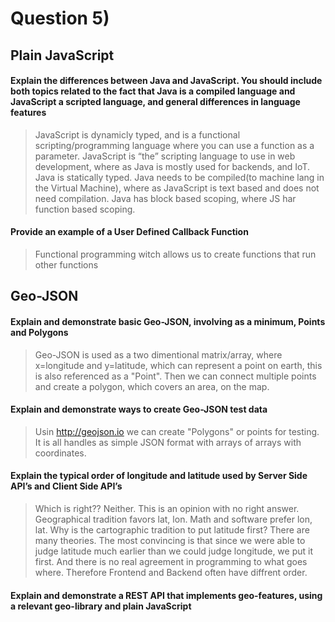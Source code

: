 # Question 5)
## Plain JavaScript

#### Explain the differences between Java and JavaScript. You should include both topics related to the fact that Java is a compiled language and JavaScript a scripted language, and general differences in language features
>JavaScript is dynamicly typed, and is a functional scripting/programming language where you can use a function as a parameter. JavaScript is “the” scripting language to use in web development, where as Java is mostly used for backends, and IoT. Java is statically typed.
>Java needs to be compiled(to machine lang in the Virtual Machine), where as JavaScript is text based and does not need compilation.
>Java has block based scoping, where JS har function based scoping.

#### Provide an example of a User Defined Callback Function
>Functional programming witch allows us to create functions that run other functions

## Geo-JSON 
#### Explain and demonstrate basic Geo-JSON, involving as a minimum, Points and Polygons
>Geo-JSON is used as a two dimentional matrix/array, where x=longitude and y=latitude, which can represent a point on earth, this is also referenced as a "Point". Then we can connect multiple points and create a polygon, which covers an area, on the map.

#### Explain and demonstrate ways to create Geo-JSON test data
>Usin http://geojson.io we can create "Polygons" or points for testing. It is all handles as simple JSON format with arrays of arrays with coordinates.

#### Explain the typical order of longitude and latitude used by Server Side API’s and Client Side API’s
>Which is right??
>Neither. This is an opinion with no right answer. Geographical tradition favors lat, lon. Math and software prefer lon, lat.
>Why is the cartographic tradition to put latitude first?
>There are many theories. The most convincing is that since we were able to judge latitude much earlier than we could judge longitude, we put it first.
>And there is no real agreement in programming to what goes where. Therefore Frontend and Backend often have diffrent order.


#### Explain and demonstrate a REST API that implements geo-features, using a relevant geo-library and plain JavaScript
